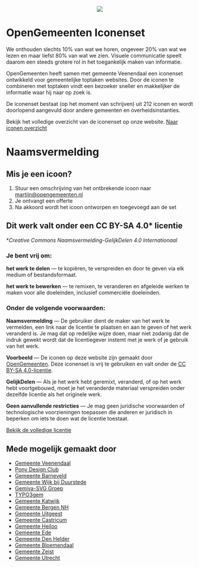 <p align="center"><img src="https://www.opengemeenten.nl/fileadmin/afbeeldingen/iconenset.png"></p>

# OpenGemeenten Iconenset

We onthouden slechts 10% van wat we horen, ongeveer 20% van wat we lezen en maar liefst 80% van wat we zien. Visuele communicatie speelt daarom een steeds grotere rol in het toegankelijk maken van informatie.

OpenGemeenten heeft samen met gemeente Veenendaal een iconenset ontwikkeld voor gemeentelijke toptaken websites. Door de iconen te combineren met toptaken vindt een bezoeker sneller en makkelijker de informatie waar hij naar op zoek is.

De iconenset bestaat (op het moment van schrijven) uit 212 iconen en wordt doorlopend aangevuld door andere gemeenten en overheidsinstanties.

Bekijk het volledige overzicht van de iconenset op onze website.
[Naar iconen overzicht](https://www.gemeenteniconen.nl)

# Naamsvermelding



## Mis je een icoon?

1. Stuur een omschrijving van het ontbrekende icoon naar [martijn@opengemeenten.nl](mailto:martijn@opengemeenten.nl)
2. Je ontvangt een offerte
3. Na akkoord wordt het icoon ontworpen en toegevoegd aan de set

## Dit werk valt onder een CC BY-SA 4.0* licentie

**Creative Commons Naamsvermelding-GelijkDelen 4.0 Internationaal*

### Je bent vrij om:

**het werk te delen** — te kopiëren, te verspreiden en door te geven via elk medium of bestandsformaat.

**het werk te bewerken** — te remixen, te veranderen en afgeleide werken te maken voor alle doeleinden, inclusief commerciële doeleinden.

### Onder de volgende voorwaarden:

**Naamsvermelding** — De gebruiker dient de maker van het werk te vermelden, een link naar de licentie te plaatsen en aan te geven of het werk veranderd is. Je mag dat op redelijke wijze doen, maar niet zodanig dat de indruk gewekt wordt dat de licentiegever instemt met je werk of je gebruik van het werk.

**Voorbeeld** — De iconen op deze website zijn gemaakt door [OpenGemeenten](https://www.opengemeenten.nl/). Deze iconenset is vrij te gebruiken en valt onder de [CC BY-SA 4.0-licentie](https://creativecommons.org/licenses/by-sa/4.0/deed.nl).

**GelijkDelen** — Als je het werk hebt geremixt, veranderd, of op het werk hebt voortgebouwd, moet je het veranderde materiaal verspreiden onder dezelfde licentie als het originele werk.

**Geen aanvullende restricties** — Je mag geen juridische voorwaarden of technologische voorzieningen toepassen die anderen er juridisch in beperken om iets te doen wat de licentie toestaat.


[Bekijk de volledige licentie](https://creativecommons.org/licenses/by-sa/4.0/deed.nl)

## Mede mogelijk gemaakt door

- [Gemeente Veenendaal](https://www.veenendaal.nl/)
- [Pony Design Club](https://www.ponydesignclub.nl/)
- [Gemeente Barneveld](https://www.barneveld.nl/)
- [Gemeente Wijk bij Duurstede](https://www.wijkbijduurstede.nl/)
- [Gemiva-SVG Groep](https://www.gemiva-svg.nl/)
- [TYPO3gem](https://www.typo3gem.nl/)
- [Gemeente Katwijk](https://www.katwijk.nl/)
- [Gemeente Bergen NH](https://www.bergen-nh.nl/)
- [Gemeente Uitgeest](https://www.uitgeest.nl/)
- [Gemeente Castricum](https://www.castricum.nl/)
- [Gemeente Heiloo](https://www.heiloo.nl/)
- [Gemeente Ede](https://www.ede.nl/)
- [Gemeente Den Helder](https://www.denhelder.nl/)
- [Gemeente Bloemendaal](https://www.bloemendaal.nl/)
- [Gemeente Zeist](https://www.zeist.nl/)
- [Gemeente Utrecht](https://www.utrecht.nl/)
